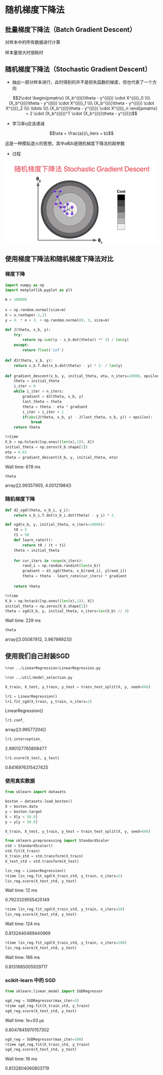 # 随机梯度下降法

## 批量梯度下降法（Batch Gradient Descent）

对样本中的所有数据进行计算

样本量很大时很耗时

## 随机梯度下降法（Stochastic Gradient Descent）

- 抽出一部分样本进行，此时得到的并不是损失函数的梯度，但也代表了一个方向

$$2\cdot \begin{pmatrix}
(X_b^{(i)}\theta - y^{(i)}) \cdot X^{(i)}_0 \\\\
(X_b^{(i)}\theta - y^{(i)}) \cdot X^{(i)}_1 \\\\
(X_b^{(i)}\theta - y^{(i)}) \cdot X^{(i)}_2 \\\\
\ldots \\\\
(X_b^{(i)}\theta - y^{(i)}) \cdot X^{(i)}_n
\end{pmatrix} = 
2 \cdot (X_b^{(i)})^T \cdot (X_b^{(i)}\theta - y^{(i)})$$

- 学习率η应该递减

$$\eta = \frac{a}{i\_iters + b}$$

这是一种模拟退火的思想，其中a和b是随机梯度下降法的超参数

- 过程

![随机梯度下降法](..\assets\img\GradientDescent\FEF5319D-E8B8-42ec-B385-F7924051C439.png)

## 使用梯度下降法和随机梯度下降法对比

### 梯度下降

```python
import numpy as np
import matplotlib.pyplot as plt
```

```python
m = 100000

x = np.random.normal(size=m)
X = x.reshape(-1,1)
y = 4. * x + 3. + np.random.normal(0, 3, size=m)
```

```python
def J(theta, x_b, y):
    try:
        return np.sum((y - x_b.dot(theta)) ** 2) / len(y)
    except:
        return float('inf')

def dJ(theta, x_b, y):
    return x_b.T.dot(x_b.dot(theta) - y) * 2. / len(y)

def gradient_descent(x_b, y, initial_theta, eta, n_iters=10000, epsilon=1e-8):
    theta = initial_theta
    i_iter = 0
    while i_iter < n_iters:
        gradient = dJ(theta, x_b, y)
        last_theta = theta
        theta = theta - eta * gradient
        i_iter = i_iter + 1
        if(abs(J(theta, x_b, y) - J(last_theta, x_b, y)) < epsilon):
            break
    return theta
```

```python
%%time
X_b = np.hstack([np.ones((len(x),1)), X])
initial_theta = np.zeros(X_b.shape[1])
eta = 0.01
theta = gradient_descent(X_b, y, initial_theta, eta)
```

Wall time: 678 ms

```python
theta
```

array([2.99357905, 4.00121984])

### 随机梯度下降

```python
def dJ_sgd(theta, x_b_i, y_i):
    return x_b_i.T.dot(x_b_i.dot(theta) - y_i) * 2.
```

```python
def sgd(x_b, y, initial_theta, n_iters=10000):
    t0 = 5
    t1 = 50
    def learn_rate(t):
        return t0 / (t + t1)
    theta = initial_theta

    for cur_iters in range(n_iters):
        rand_i = np.random.randint(len(x_b))
        gradient = dJ_sgd(theta, x_b[rand_i], y[rand_i])
        theta = theta - learn_rate(cur_iters) * gradient

    return theta
```

```python
%%time
X_b = np.hstack([np.ones((len(x),1)), X])
initial_theta = np.zeros(X_b.shape[1])
theta = sgd(X_b, y, initial_theta, n_iters=len(X_b) // 3)
```

Wall time: 229 ms

```python
theta
```

array([3.05087812, 3.96798923])

## 使用我们自己封装SGD

```python
%run ../LinearRegression/LinearRegression.py
```

```python
%run ../util/model_selection.py
```

```python
X_train, X_test, y_train, y_test = train_test_split(X, y, seed=666)
```

```python
lr1 = LinearRegression()
lr1.fit_sgd(X_train, y_train, n_iters=2)
```

LinearRegression()

```python
lr1.coef_
```

array([3.99577204])

```python
lr1.interception_
```

2.990127765808477

```python
lr1.score(X_test, y_test)
```

0.6416976315427425

### 使用真实数据

```python
from sklearn import datasets
```

```python
boston = datasets.load_boston()
X = boston.data
y = boston.target
X = X[y < 50.0]
y = y[y < 50.0]
```

```python
X_train, X_test, y_train, y_test = train_test_split(X, y, seed=666)
```

```python
from sklearn.preprocessing import StandardScaler
std = StandardScaler()
std.fit(X_train)
X_train_std = std.transform(X_train)
X_test_std = std.transform(X_test)
```

```python
lin_reg = LinearRegression()
%time lin_reg.fit_sgd(X_train_std, y_train, n_iters=2)
lin_reg.score(X_test_std, y_test)
```

Wall time: 12 ms

0.7923329555425149

```python
%time lin_reg.fit_sgd(X_train_std, y_train, n_iters=50)
lin_reg.score(X_test_std, y_test)
```

Wall time: 124 ms

0.8132440489440969

```python
%time lin_reg.fit_sgd(X_train_std, y_train, n_iters=100)
lin_reg.score(X_test_std, y_test)
```

Wall time: 166 ms

0.8131685005929717

### scikit-learn 中的 SGD

```python
from sklearn.linear_model import SGDRegressor
```

```python
sgd_reg = SGDRegressor(max_iter=5)
%time sgd_reg.fit(X_train_std, y_train)
sgd_reg.score(X_test_std, y_test)
```

Wall time: 1e+03 µs

0.8047845970157302

```python
sgd_reg = SGDRegressor(max_iter=100)
%time sgd_reg.fit(X_train_std, y_train)
sgd_reg.score(X_test_std, y_test)
```

Wall time: 16 ms

0.8132804060803719
